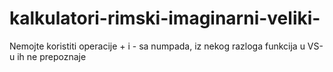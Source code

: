 # kalkulatori-rimski-imaginarni-veliki-
Nemojte koristiti operacije + i - sa numpada, iz nekog razloga funkcija u VS-u ih ne prepoznaje
